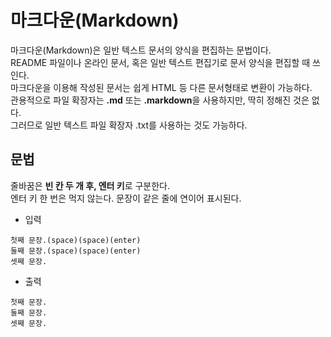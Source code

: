 # 마크다운(Markdown)
마크다운(Markdown)은 일반 텍스트 문서의 양식을 편집하는 문법이다.  
README 파일이나 온라인 문서, 혹은 일반 텍스트 편집기로 문서 양식을 편집할 때 쓰인다.  
마크다운을 이용해 작성된 문서는 쉽게 HTML 등 다른 문서형태로 변환이 가능하다.  
관용적으로 파일 확장자는 **.md** 또는 **.markdown**을 사용하지만, 딱히 정해진 것은 없다.  
그러므로 일반 텍스트 파일 확장자 .txt를 사용하는 것도 가능하다. 


## 문법
줄바꿈은 **빈 칸 두 개 후, 엔터 키**로 구분한다.  
엔터 키 한 번은 먹지 않는다. 문장이 같은 줄에 연이어 표시된다.
- 입력
```
첫째 문장.(space)(space)(enter)
둘째 문장.(space)(space)(enter)
셋째 문장.
```
- 출력
```
첫째 문장.  
둘째 문장.  
셋째 문장.
```
